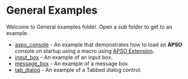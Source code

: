 # General Examples

Welcome to General examples folder. Open a sub folder to get to an example.

- [aspo_console](./apso_console/) - An example that demonstrates how to load an **APSO** console on startup using a macro using [APSO Extension].
- [input_box](./input_box/) - An example of an input box.
- [message_box](./message_box/) - An example of a message box
- [tab_dialog](./tab_dialog/) - An example of a Tabbed dialog control.


[APSO Extension]: https://extensions.libreoffice.org/en/extensions/show/apso-alternative-script-organizer-for-python
